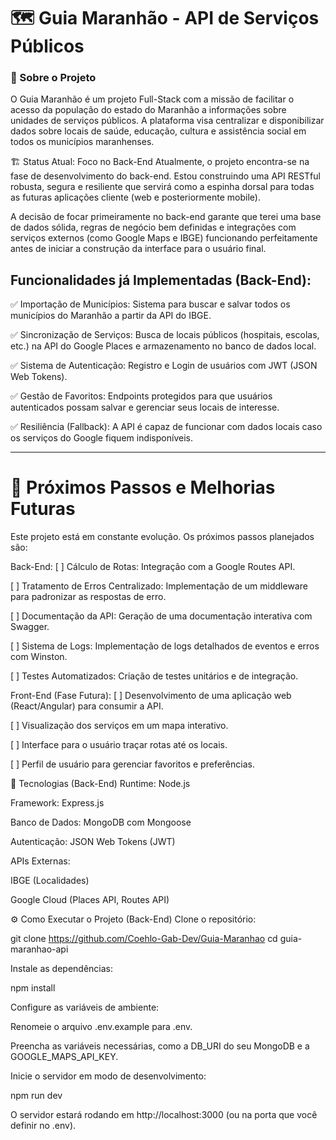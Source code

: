 # 🗺️ Guia Maranhão - API de Serviços Públicos

### 🎯 Sobre o Projeto

O Guia Maranhão é um projeto Full-Stack com a missão de facilitar o acesso da população do estado do Maranhão a informações sobre unidades de serviços públicos. A plataforma visa centralizar e disponibilizar dados sobre locais de saúde, educação, cultura e assistência social em todos os municípios maranhenses.

🏗️ Status Atual: Foco no Back-End
Atualmente, o projeto encontra-se na fase de desenvolvimento do back-end. Estou construindo uma API RESTful robusta, segura e resiliente que servirá como a espinha dorsal para todas as futuras aplicações cliente (web e posteriormente mobile).

A decisão de focar primeiramente no back-end garante que terei uma base de dados sólida, regras de negócio bem definidas e integrações com serviços externos (como Google Maps e IBGE) funcionando perfeitamente antes de iniciar a construção da interface para o usuário final.

## Funcionalidades já Implementadas (Back-End):

✅ Importação de Municípios: Sistema para buscar e salvar todos os municípios do Maranhão a partir da API do IBGE.

✅ Sincronização de Serviços: Busca de locais públicos (hospitais, escolas, etc.) na API do Google Places e armazenamento no banco de dados local.

✅ Sistema de Autenticação: Registro e Login de usuários com JWT (JSON Web Tokens).

✅ Gestão de Favoritos: Endpoints protegidos para que usuários autenticados possam salvar e gerenciar seus locais de interesse.

✅ Resiliência (Fallback): A API é capaz de funcionar com dados locais caso os serviços do Google fiquem indisponíveis.

---


# 🚀 Próximos Passos e Melhorias Futuras


Este projeto está em constante evolução. Os próximos passos planejados são:

Back-End:
[ ] Cálculo de Rotas: Integração com a Google Routes API.

[ ] Tratamento de Erros Centralizado: Implementação de um middleware para padronizar as respostas de erro.

[ ] Documentação da API: Geração de uma documentação interativa com Swagger.

[ ] Sistema de Logs: Implementação de logs detalhados de eventos e erros com Winston.

[ ] Testes Automatizados: Criação de testes unitários e de integração.

Front-End (Fase Futura):
[ ] Desenvolvimento de uma aplicação web (React/Angular) para consumir a API.

[ ] Visualização dos serviços em um mapa interativo.

[ ] Interface para o usuário traçar rotas até os locais.

[ ] Perfil de usuário para gerenciar favoritos e preferências.

🔧 Tecnologias (Back-End)
Runtime: Node.js

Framework: Express.js

Banco de Dados: MongoDB com Mongoose

Autenticação: JSON Web Tokens (JWT)

APIs Externas:

IBGE (Localidades)

Google Cloud (Places API, Routes API)

⚙️ Como Executar o Projeto (Back-End)
Clone o repositório:

git clone <https://github.com/Coehlo-Gab-Dev/Guia-Maranhao>
cd guia-maranhao-api

Instale as dependências:

npm install

Configure as variáveis de ambiente:

Renomeie o arquivo .env.example para .env.

Preencha as variáveis necessárias, como a DB_URI do seu MongoDB e a GOOGLE_MAPS_API_KEY.

Inicie o servidor em modo de desenvolvimento:

npm run dev

O servidor estará rodando em http://localhost:3000 (ou na porta que você definir no .env).